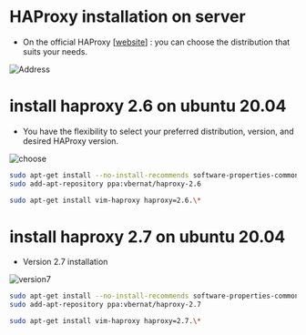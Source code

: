 # HAProxy installation on server

* On the official HAProxy [[website](https://www.haproxy.org/)] : you can choose the distribution that suits your needs.

![Address](https://github.com/hojat-gazestani/DevOps/blob/main/haproxy/pictures/01-Address.png)


# install haproxy 2.6 on ubuntu 20.04
* You have the flexibility to select your preferred distribution, version, and desired HAProxy version.

![choose](https://github.com/hojat-gazestani/DevOps/blob/main/haproxy/pictures/02-choose.png)

```bash
sudo apt-get install --no-install-recommends software-properties-common
sudo add-apt-repository ppa:vbernat/haproxy-2.6

sudo apt-get install vim-haproxy haproxy=2.6.\*
```

# install haproxy 2.7 on ubuntu 20.04
* Version 2.7 installation 

![version7](https://github.com/hojat-gazestani/DevOps/blob/main/haproxy/pictures/02-address2.7.png)

```bash
sudo apt-get install --no-install-recommends software-properties-common
sudo add-apt-repository ppa:vbernat/haproxy-2.7

sudo apt-get install vim-haproxy haproxy=2.7.\*
```